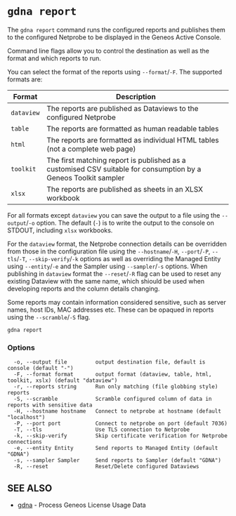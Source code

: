# `gdna report`

The `gdna report` command runs the configured reports and publishes them to the configured Netprobe to be displayed in the Geneos Active Console.

Command line flags allow you to control the destination as well as the format and which reports to run.

You can select the format of the reports using `--format`/`-F`. The supported formats are:

| Format     | Description                                                                                                     |
| ---------- | --------------------------------------------------------------------------------------------------------------- |
| `dataview` | The reports are published as Dataviews to the configured Netprobe                                               |
| `table`    | The reports are formatted as human readable tables                                                              |
| `html`     | The reports are formatted as individual HTML tables (not a complete web page)                                   |
| `toolkit`  | The first matching report is published as a customised CSV suitable for consumption by a Geneos Toolkit sampler |
| `xlsx`     | The reports are published as sheets in an XLSX workbook                                                         |

For all formats except `dataview` you can save the output to a file using the `--output`/`-o` option. The default (`-`) is to write the output to the console on STDOUT, including `xlsx` workbooks.

For the `dataview` format, the Netprobe connection details can be overridden from those in the configuration file using the `--hostname`/`-H`, `--port`/`-P`, `--tls`/`-T`, `--skip-verify`/`-k` options as well as overriding the Managed Entity using `--entity`/`-e` and the Sampler using `--sampler`/`-s` options. When publishing in `dataview` format the `--reset`/`-R` flag can be used to reset any existing Dataview with the same name, which shiould be used when developing reports and the column details changing.

Some reports may contain information considered sensitive, such as server names, host IDs, MAC addresses etc. These can be opaqued in reports using the `--scramble`/`-S` flag.
```text
gdna report
```

### Options

```text
  -o, --output file         output destination file, default is console (default "-")
  -F, --format format       output format (dataview, table, html, toolkit, xslx) (default "dataview")
  -r, --reports string      Run only matching (file globbing style) reports
  -S, --scramble            Scramble configured column of data in reports with sensitive data
  -H, --hostname hostname   Connect to netprobe at hostname (default "localhost")
  -P, --port port           Connect to netprobe on port (default 7036)
  -T, --tls                 Use TLS connection to Netprobe
  -k, --skip-verify         Skip certificate verification for Netprobe connections
  -e, --entity Entity       Send reports to Managed Entity (default "GDNA")
  -s, --sampler Sampler     Send reports to Sampler (default "GDNA")
  -R, --reset               Reset/Delete configured Dataviews
```

## SEE ALSO

* [gdna](gdna.md)	 - Process Geneos License Usage Data
